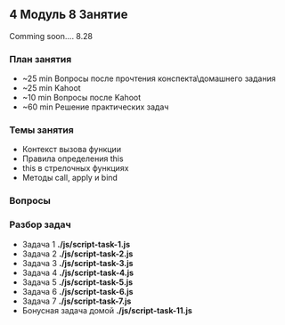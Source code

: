 ## 4 Модуль 8 Занятие

Comming soon.... 8.28

### План занятия

- ~25 min Вопросы после прочтения конспекта\домашнего задания
- ~25 min Kahoot
- ~10 min Вопросы после Kahoot
- ~60 min Решение практических задач

### Темы занятия

- Контекст вызова функции
- Правила определения this
- this в стрелочных функциях
- Методы call, apply и bind

### Вопросы

### Разбор задач

- Задача 1 **./js/script-task-1.js**
- Задача 2 **./js/script-task-2.js**
- Задача 3 **./js/script-task-3.js**
- Задача 4 **./js/script-task-4.js**
- Задача 5 **./js/script-task-5.js**
- Задача 6 **./js/script-task-6.js**
- Задача 7 **./js/script-task-7.js**
- Бонусная задача домой **./js/script-task-11.js**
